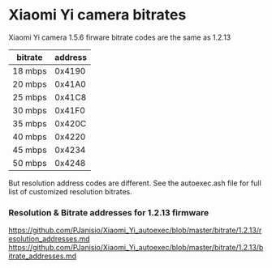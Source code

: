 # Xiaomi Yi camera bitrates
Xiaomi Yi camera 1.5.6 firware bitrate codes are the same as 1.2.13

bitrate |address
--- | ---
18 mbps |0x4190
20 mbps |0x41A0
25 mbps |0x41C8
30 mbps |0x41F0
35 mbps |0x420C
40 mbps |0x4220
45 mbps |0x4234
50 mbps |0x4248

But resolution address codes are different. See the autoexec.ash file for full list of customized resolution bitrates.

### Resolution & Bitrate addresses for 1.2.13 firmware
https://github.com/PJanisio/Xiaomi_Yi_autoexec/blob/master/bitrate/1.2.13/resolution_addresses.md
https://github.com/PJanisio/Xiaomi_Yi_autoexec/blob/master/bitrate/1.2.13/bitrate_addresses.md

